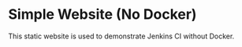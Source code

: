 # Simple Website (No Docker)

This static website is used to demonstrate Jenkins CI without Docker.
